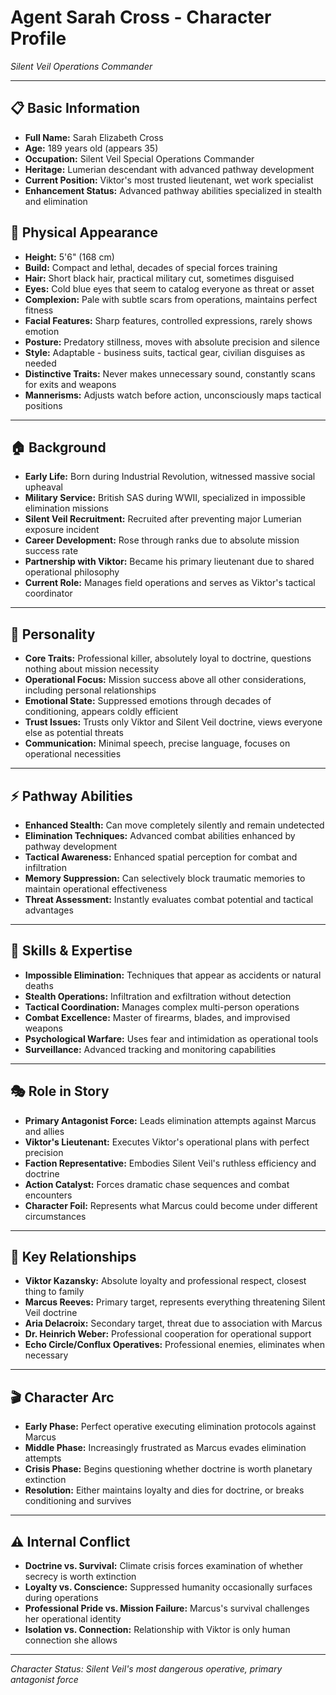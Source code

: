 # Agent Sarah Cross - Character Profile
*Silent Veil Operations Commander*

---

## 📋 **Basic Information**
- **Full Name:** Sarah Elizabeth Cross
- **Age:** 189 years old (appears 35)
- **Occupation:** Silent Veil Special Operations Commander
- **Heritage:** Lumerian descendant with advanced pathway development
- **Current Position:** Viktor's most trusted lieutenant, wet work specialist
- **Enhancement Status:** Advanced pathway abilities specialized in stealth and elimination

## 👤 **Physical Appearance**
- **Height:** 5'6" (168 cm)
- **Build:** Compact and lethal, decades of special forces training
- **Hair:** Short black hair, practical military cut, sometimes disguised
- **Eyes:** Cold blue eyes that seem to catalog everyone as threat or asset
- **Complexion:** Pale with subtle scars from operations, maintains perfect fitness
- **Facial Features:** Sharp features, controlled expressions, rarely shows emotion
- **Posture:** Predatory stillness, moves with absolute precision and silence
- **Style:** Adaptable - business suits, tactical gear, civilian disguises as needed
- **Distinctive Traits:** Never makes unnecessary sound, constantly scans for exits and weapons
- **Mannerisms:** Adjusts watch before action, unconsciously maps tactical positions

---

## 🏠 **Background**
- **Early Life:** Born during Industrial Revolution, witnessed massive social upheaval
- **Military Service:** British SAS during WWII, specialized in impossible elimination missions
- **Silent Veil Recruitment:** Recruited after preventing major Lumerian exposure incident
- **Career Development:** Rose through ranks due to absolute mission success rate
- **Partnership with Viktor:** Became his primary lieutenant due to shared operational philosophy
- **Current Role:** Manages field operations and serves as Viktor's tactical coordinator

---

## 🧠 **Personality**
- **Core Traits:** Professional killer, absolutely loyal to doctrine, questions nothing about mission necessity
- **Operational Focus:** Mission success above all other considerations, including personal relationships
- **Emotional State:** Suppressed emotions through decades of conditioning, appears coldly efficient
- **Trust Issues:** Trusts only Viktor and Silent Veil doctrine, views everyone else as potential threats
- **Communication:** Minimal speech, precise language, focuses on operational necessities

---

## ⚡ **Pathway Abilities**
- **Enhanced Stealth:** Can move completely silently and remain undetected
- **Elimination Techniques:** Advanced combat abilities enhanced by pathway development
- **Tactical Awareness:** Enhanced spatial perception for combat and infiltration
- **Memory Suppression:** Can selectively block traumatic memories to maintain operational effectiveness
- **Threat Assessment:** Instantly evaluates combat potential and tactical advantages

---

## 💪 **Skills & Expertise**
- **Impossible Elimination:** Techniques that appear as accidents or natural deaths
- **Stealth Operations:** Infiltration and exfiltration without detection
- **Tactical Coordination:** Manages complex multi-person operations
- **Combat Excellence:** Master of firearms, blades, and improvised weapons
- **Psychological Warfare:** Uses fear and intimidation as operational tools
- **Surveillance:** Advanced tracking and monitoring capabilities

---

## 🎭 **Role in Story**
- **Primary Antagonist Force:** Leads elimination attempts against Marcus and allies
- **Viktor's Lieutenant:** Executes Viktor's operational plans with perfect precision
- **Faction Representative:** Embodies Silent Veil's ruthless efficiency and doctrine
- **Action Catalyst:** Forces dramatic chase sequences and combat encounters
- **Character Foil:** Represents what Marcus could become under different circumstances

---

## 💞 **Key Relationships**
- **Viktor Kazansky:** Absolute loyalty and professional respect, closest thing to family
- **Marcus Reeves:** Primary target, represents everything threatening Silent Veil doctrine
- **Aria Delacroix:** Secondary target, threat due to association with Marcus
- **Dr. Heinrich Weber:** Professional cooperation for operational support
- **Echo Circle/Conflux Operatives:** Professional enemies, eliminates when necessary

---

## 🎬 **Character Arc**
- **Early Phase:** Perfect operative executing elimination protocols against Marcus
- **Middle Phase:** Increasingly frustrated as Marcus evades elimination attempts
- **Crisis Phase:** Begins questioning whether doctrine is worth planetary extinction
- **Resolution:** Either maintains loyalty and dies for doctrine, or breaks conditioning and survives

---

## ⚠️ **Internal Conflict**
- **Doctrine vs. Survival:** Climate crisis forces examination of whether secrecy is worth extinction
- **Loyalty vs. Conscience:** Suppressed humanity occasionally surfaces during operations
- **Professional Pride vs. Mission Failure:** Marcus's survival challenges her operational identity
- **Isolation vs. Connection:** Relationship with Viktor is only human connection she allows

---

*Character Status: Silent Veil's most dangerous operative, primary antagonist force*